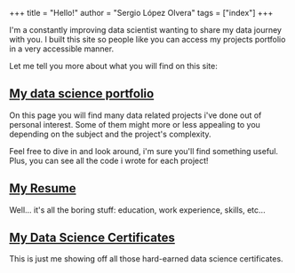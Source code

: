 +++
title = "Hello!"
author = "Sergio López Olvera"
tags = ["index"]
+++

I'm a constantly improving data scientist wanting to share my data journey with you. I built this site so people like you can access my projects portfolio in a very accessible manner.

Let me tell you more about what you will find on this site:

## [ My data science portfolio](/blog/)

On this page you will find many data related projects i've done out of personal interest. Some of them might more or less appealing to you depending on the subject and the project's complexity.

Feel free to dive in and look around, i'm sure you'll find something useful. Plus, you can see all the code i wrote for each project!

## [My Resume](/resume/) 

Well... it's all the boring stuff: education, work experience, skills, etc...

## [My Data Science Certificates](/certificates/)

This is just me showing off all those hard-earned data science certificates.
